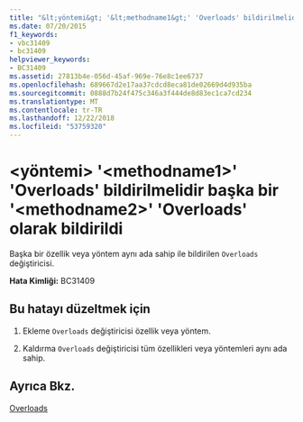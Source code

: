```yaml
---
title: "&lt;yöntemi&gt; '&lt;methodname1&gt;' 'Overloads' bildirilmelidir başka bir '&lt;methodname2&gt;' 'Overloads' olarak bildirildi"
ms.date: 07/20/2015
f1_keywords:
- vbc31409
- bc31409
helpviewer_keywords:
- BC31409
ms.assetid: 27813b4e-056d-45af-969e-76e8c1ee6737
ms.openlocfilehash: 689667d2e17aa37cdcd8eca81de02669d4d935ba
ms.sourcegitcommit: 0888d7b24f475c346a3f444de8d83ec1ca7cd234
ms.translationtype: MT
ms.contentlocale: tr-TR
ms.lasthandoff: 12/22/2018
ms.locfileid: "53759320"
---
```

# <a name="ltmethodgt-ltmethodname1gt-must-be-declared-overloads-because-another-ltmethodname2gt-is-declared-overloads"></a>&lt;yöntemi&gt; '&lt;methodname1&gt;' 'Overloads' bildirilmelidir başka bir '&lt;methodname2&gt;' 'Overloads' olarak bildirildi
Başka bir özellik veya yöntem aynı ada sahip ile bildirilen `Overloads` değiştiricisi.  
  
 **Hata Kimliği:** BC31409  
  
## <a name="to-correct-this-error"></a>Bu hatayı düzeltmek için  
  
1.  Ekleme `Overloads` değiştiricisi özellik veya yöntem.  
  
2.  Kaldırma `Overloads` değiştiricisi tüm özellikleri veya yöntemleri aynı ada sahip.  
  
## <a name="see-also"></a>Ayrıca Bkz.  
 [Overloads](../../visual-basic/language-reference/modifiers/overloads.md)
